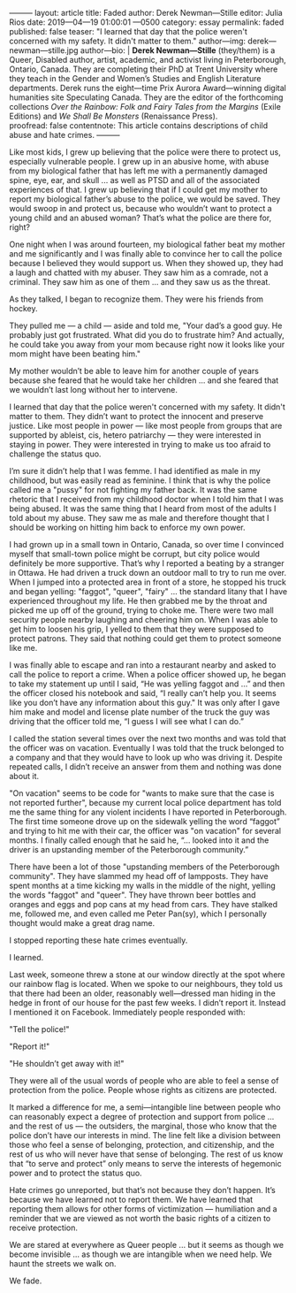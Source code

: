 ———
layout: article
title: Faded
author: Derek Newman—Stille
editor: Julia Rios
date: 2019—04—19 01:00:01 —0500
category: essay
permalink: faded
published: false
teaser: "I learned that day that the police weren't concerned with my safety. It didn't matter to them."
author—img: derek—newman—stille.jpg
author—bio: |
  **Derek Newman—Stille** (they/them) is a Queer, Disabled author, artist, academic, and activist living in Peterborough, Ontario, Canada. They are completing their PhD at Trent University where they teach in the Gender and Women’s Studies and English Literature departments. Derek runs the eight—time Prix Aurora Award—winning digital humanities site Speculating Canada. They are the editor of the forthcoming collections _Over the Rainbow: Folk and Fairy Tales from the Margins_ (Exile Editions) and _We Shall Be Monsters_ (Renaissance Press).   
proofread: false
contentnote: This article contains descriptions of child abuse and hate crimes.
———

Like most kids, I grew up believing that the police were there to protect us, especially vulnerable people. I grew up in an abusive home, with abuse from my biological father that has left me with a permanently damaged spine, eye, ear, and skull ... as well as PTSD and all of the associated experiences of that. I grew up believing that if I could get my mother to report my biological father’s abuse to the police, we would be saved. They would swoop in and protect us, because who wouldn’t want to protect a young child and an abused woman? That’s what the police are there for, right?

One night when I was around fourteen, my biological father beat my mother and me significantly and I was finally able to convince her to call the police because I believed they would support us. When they showed up, they had a laugh and chatted with my abuser. They saw him as a comrade, not a criminal. They saw him as one of them ... and they saw us as the threat.

As they talked, I began to recognize them. They were his friends from hockey.

They pulled me — a child — aside and told me, "Your dad’s a good guy. He probably just got frustrated. What did you do to frustrate him? And actually, he could take you away from your mom because right now it looks like your mom might have been beating him."

My mother wouldn’t be able to leave him for another couple of years because she feared that he would take her children ... and she feared that we wouldn’t last long without her to intervene.

I learned that day that the police weren't concerned with my safety. It didn't matter to them. They didn’t want to protect the innocent and preserve justice. Like most people in power — like most people from groups that are supported by ableist, cis, hetero patriarchy — they were interested in staying in power. They were interested in trying to make us too afraid to challenge the status quo.

I’m sure it didn’t help that I was femme. I had identified as male in my childhood, but was easily read as feminine. I think that is why the police called me a "pussy" for not fighting my father back. It was the same rhetoric that I received from my childhood doctor when I told him that I was being abused. It was the same thing that I heard from most of the adults I told about my abuse. They saw me as male and therefore thought that I should be working on hitting him back to enforce my own power.

I had grown up in a small town in Ontario, Canada, so over time I convinced myself that small-town police might be corrupt, but city police would definitely be more supportive. That’s why I reported a beating by a stranger in Ottawa. He had driven a truck down an outdoor mall to try to run me over. When I jumped into a protected area in front of a store, he stopped his truck and began yelling: "faggot", "queer", "fairy" ... the standard litany that I have experienced throughout my life. He then grabbed me by the throat and picked me up off of the ground, trying to choke me. There were two mall security people nearby laughing and cheering him on. When I was able to get him to loosen his grip, I yelled to them that they were supposed to protect patrons. They said that nothing could get them to protect someone like me.

I was finally able to escape and ran into a restaurant nearby and asked to call the police to report a crime. When a police officer showed up, he began to take my statement up until I said, “He was yelling faggot and …”  and then the officer closed his notebook and said, “I really can’t help you. It seems like you don’t have any information about this guy." It was only after I  gave him make and model and license plate number of the truck the guy was driving that the officer told me, “I guess I will see what I can do.”

I called the station several times over the next two months and was told that the officer was on vacation. Eventually I was told that the truck belonged to a company and that they would have to look up who was driving it. Despite repeated calls, I didn’t receive an answer from them and nothing was done about it.

"On vacation" seems to be code for "wants to make sure that the case is not reported further", because my current local police department has told me the same thing for any violent incidents I have reported in Peterborough. The first time someone drove up on the sidewalk yelling the word “faggot” and trying to hit me with their car, the officer was "on vacation" for several months. I finally called enough that he said he, “… looked into it and the driver is an upstanding member of the Peterborough community.”

There have been a lot of those "upstanding members of the Peterborough community". They have slammed my head off of lampposts. They have spent months at a time kicking my walls in the middle of the night, yelling the words "faggot" and "queer". They have thrown beer bottles and oranges and eggs and pop cans at my head from cars. They have stalked me, followed me, and even called me Peter Pan(sy), which I personally thought would make a great drag name.

I stopped reporting these hate crimes eventually.

I learned.

Last week, someone threw a stone at our window directly at the spot where our rainbow flag is located. When we spoke to our neighbours, they told us that there had been an older, reasonably well—dressed man hiding in the hedge in front of our house for the past few weeks. I didn’t report it. Instead I mentioned it on Facebook. Immediately people responded with:

"Tell the police!"

"Report it!"

"He shouldn’t get away with it!"

They were all of the usual words of people who are able to feel a sense of protection from the police. People whose rights as citizens are protected.

It marked a difference for me, a semi—intangible line between people who can reasonably expect a degree of protection and support from police ... and the rest of us — the outsiders, the marginal, those who know that the police don’t have our interests in mind. The line felt like a division between those who feel a sense of  belonging, protection, and citizenship, and the rest of us who will never have that sense of belonging. The rest of us know that “to serve and protect” only means to serve the interests of hegemonic power and to protect the status quo.

Hate crimes go unreported, but that’s not because they don’t happen. It’s because we have learned not to report them. We have learned that reporting them allows for other forms of victimization — humiliation and a reminder that we are viewed as not worth the basic rights of a citizen to receive protection.

We are stared at everywhere as Queer people ... but it seems as though we become invisible ... as though we are intangible when we need help. We haunt the streets we walk on.

We fade.
